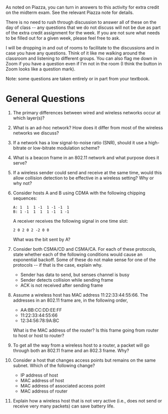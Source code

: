 As noted on Piazza,
you can turn in answers to this activity for extra credit on the midterm exam.
See the relevant Piazza note for details.

There is no need to rush through discussion to answer all of these on the day
of class --
any questions that we do not discuss will not be due as part of the extra
credit assignment for the week.
If you are not sure what needs to be filled out for a given week,
please feel free to ask.

I will be dropping in and out of rooms to facilitate to the discussions and in
case you have any questions.
Think of it like me walking around the classroom and listening to different
groups.
You can also flag me down in Zoom if you have a question even if I'm not in the
room
(I think the button in Zoom looks like a question mark).

Note: some questions are taken entirely or in part from your textbook.

# General Questions

1. The primary differences between wired and wireless networks occur at which
   layer(s)?

2. What is an ad-hoc network?
   How does it differ from most of the wireless networks we discuss?

3. If a network has a low signal-to-noise ratio (SNR),
   should it use a high-bitrate or low-bitrate modulation scheme?

4. What is a beacon frame in an 802.11 network and what purpose does it serve?

5. If a wireless sender could send and receive at the same time,
   would this allow collision detection to be effective in a wireless setting?
   Why or why not?

6. Consider hosts A and B using CDMA with the following chipping sequences:
   ```
   A: 1  1  1 -1  1 -1 -1  1
   B: 1 -1  1  1  1 -1  1 -1
   ```

   A receiver receives the following signal in one time slot:
   ```
   2 0 2 0 2 -2 0 0
   ```
   What was the bit sent by A?

7. Consider both CSMA/CD and CSMA/CA.
   For each of these protocols,
   state whether each of the following conditions would cause an exponential
   backoff.
   Some of these do not make sense for one of the protocols --
   if that is the case, explain why.
   * Sender has data to send, but senses channel is busy
   * Sender detects collision while sending frame
   * ACK is not received after sending frame

8. Assume a wireless host has MAC address 11:22:33:44:55:66.
   The addresses in an 802.11 frame are, in the following order,
   * AA:BB:CC:DD:EE:FF
   * 11:22:33:44:55:66
   * 12:34:56:78:9A:BC

   What is the MAC address of the router?
   Is this frame going from router to host or host to router?

9. To get all the way from a wireless host to a router,
   a packet will go through both an 802.11 frame and an 802.3 frame.
   Why?

10. Consider a host that changes access points but remains on the same subnet.
    Which of the following change?
    * IP address of host
    * MAC address of host
    * MAC address of associated access point
    * MAC address of router

11. Explain how a wireless host that is not very active
    (i.e., does not send or receive very many packets)
    can save battery life.
